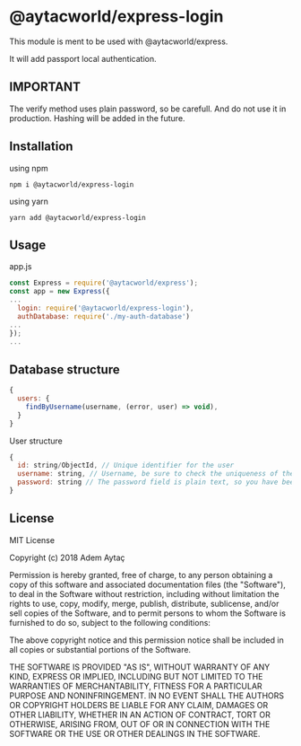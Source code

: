 # @aytacworld/express-login

This module is ment to be used with @aytacworld/express.

It will add passport local authentication.

## IMPORTANT

The verify method uses plain password, so be carefull. And do not use it in production. Hashing will be added in the future.

## Installation

using npm

`npm i @aytacworld/express-login`

using yarn

`yarn add @aytacworld/express-login`

## Usage

app.js
```javascript
const Express = require('@aytacworld/express');
const app = new Express({
...
  login: require('@aytacworld/express-login'),
  authDatabase: require('./my-auth-database')
...
});
...
```

## Database structure

```javascript
{
  users: {
    findByUsername(username, (error, user) => void),
  }
}
```

User structure
```javascript
{
  id: string/ObjectId, // Unique identifier for the user
  username: string, // Username, be sure to check the uniqueness of the username
  password: string // The password field is plain text, so you have been warned.
}
```

## License

MIT License

Copyright (c) 2018 Adem Aytaç

Permission is hereby granted, free of charge, to any person obtaining a copy
of this software and associated documentation files (the "Software"), to deal
in the Software without restriction, including without limitation the rights
to use, copy, modify, merge, publish, distribute, sublicense, and/or sell
copies of the Software, and to permit persons to whom the Software is
furnished to do so, subject to the following conditions:

The above copyright notice and this permission notice shall be included in all
copies or substantial portions of the Software.

THE SOFTWARE IS PROVIDED "AS IS", WITHOUT WARRANTY OF ANY KIND, EXPRESS OR
IMPLIED, INCLUDING BUT NOT LIMITED TO THE WARRANTIES OF MERCHANTABILITY,
FITNESS FOR A PARTICULAR PURPOSE AND NONINFRINGEMENT. IN NO EVENT SHALL THE
AUTHORS OR COPYRIGHT HOLDERS BE LIABLE FOR ANY CLAIM, DAMAGES OR OTHER
LIABILITY, WHETHER IN AN ACTION OF CONTRACT, TORT OR OTHERWISE, ARISING FROM,
OUT OF OR IN CONNECTION WITH THE SOFTWARE OR THE USE OR OTHER DEALINGS IN THE
SOFTWARE.
